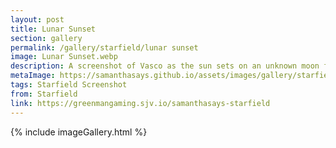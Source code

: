 ```yaml
---
layout: post
title: Lunar Sunset
section: gallery
permalink: /gallery/starfield/lunar sunset
image: Lunar Sunset.webp
description: A screenshot of Vasco as the sun sets on an unknown moon from Starfield, taken by Samantha Says.
metaImage: https://samanthasays.github.io/assets/images/gallery/starfield/Lunar Sunset.webp
tags: Starfield Screenshot
from: Starfield
link: https://greenmangaming.sjv.io/samanthasays-starfield
---
```

{% include imageGallery.html %}